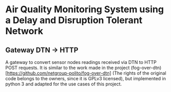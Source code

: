 # Air Quality Monitoring System using a Delay and Disruption Tolerant Network 
## Gateway DTN -> HTTP
A gateway to convert sensor nodes readings received via DTN to HTTP POST requests. It is similar to the work made in the project (fog-over-dtn)[https://github.com/netgroup-polito/fog-over-dtn] (The rights of the original code belongs to the owners, since it is GPLv3 licensed), but implemented in python 3 and adapted for the use cases of this project.
